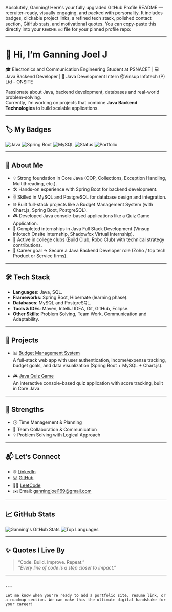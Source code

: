 Absolutely, Ganning! Here's your fully upgraded GitHub Profile README — recruiter-ready, visually engaging, and packed with personality. It includes badges, clickable project links, a refined tech stack, polished contact section, GitHub stats, and motivational quotes. You can copy-paste this directly into your `README.md` file for your pinned profile repo:

---

# 👋 Hi, I’m Ganning Joel J

🎓 Electronics and Communication Engineering Student at PSNACET | 💻 Java Backend Developer | 🚀 Java Development Intern @Vinsup Infotech (P) Ltd - ONSITE

Passionate about Java, backend development, databases and real-world problem-solving.  
Currently, I’m working on projects that combine **Java Backend Technologies** to build scalable applications.

---

## 🏷️ My Badges

![Java](https://img.shields.io/badge/Java-8%2B-blue.svg)
![Spring Boot](https://img.shields.io/badge/Spring%20Boot-Backend-green.svg)
![MySQL](https://img.shields.io/badge/MySQL-Database-orange.svg)
![Status](https://img.shields.io/badge/Status-Actively%20Learning-brightgreen.svg)
![Portfolio](https://img.shields.io/badge/Portfolio-GanningJoel-lightgrey.svg)

---

## 🔹 About Me

- 💡 Strong foundation in Core Java (OOP, Collections, Exception Handling, Multithreading, etc.).
- 🛠️ Hands-on experience with Spring Boot for backend development.
- 🗄️ Skilled in MySQL and PostgreSQL for database design and integration.
- 🌐 Built full-stack projects like a Budget Management System (with Chart.js, Spring Boot, PostgreSQL).
- 🎮 Developed Java console-based applications like a Quiz Game Application.
- 🏫 Completed internships in Java Full Stack Development (Vinsup Infotech Onsite Internship, Shadowfox Virtual Internship).
- 🔧 Active in college clubs (Build Club, Robo Club) with technical strategy contributions.
- 🎯 Career goal → Secure a Java Backend Developer role (Zoho / top tech Product or Service firms).

---

## 🛠️ Tech Stack

- **Languages**: Java, SQL.
- **Frameworks**: Spring Boot, Hibernate (learning phase).
- **Databases**: MySQL and PostgreSQL.
- **Tools & IDEs**: Maven, IntelliJ IDEA, Git, GitHub, Eclipse. 
- **Other Skills**: Problem Solving, Team Work, Communication and Adaptability.

---

## 📌 Projects

- 📊 [Budget Management System](https://github.com/GanningJoel-05/Budget-Management-System)  
  A full-stack web app with user authentication, income/expense tracking, budget goals, and data visualization (Spring Boot + MySQL + Chart.js).

- 🎮 [Java Quiz Game](https://github.com/GanningJoel-05/Java-Quiz-Game)  
  An interactive console-based quiz application with score tracking, built in Core Java.
  
---

## 🎯 Strengths

- 🕒 Time Management & Planning  
- 🤝 Team Collaboration & Communication  
- 💡 Problem Solving with Logical Approach  

---

## 📬 Let’s Connect

- 🌐 [LinkedIn](www.linkedin.com/in/ganningjoelj1609)
- 💻 [GitHub](https://github.com/GanningJoel-05)
- 🧑‍💻 [LeetCode](https://leetcode.com/u/GanningJoelDev169/)
- ✉️ Email: ganningjoel169@gmail.com
  
---

## 📈 GitHub Stats

![Ganning's GitHub Stats](https://github-readme-stats.vercel.app/api?username=yourusername&show_icons=true&theme=radical)
![Top Languages](https://github-readme-stats.vercel.app/api/top-langs/?username=yourusername&layout=compact&theme=radical)

---

## ✨ Quotes I Live By

> “Code. Build. Improve. Repeat.”  
> _“Every line of code is a step closer to impact.”_  

---

```

---

Let me know when you're ready to add a portfolio site, resume link, or a roadmap section. We can make this the ultimate digital handshake for your career!
